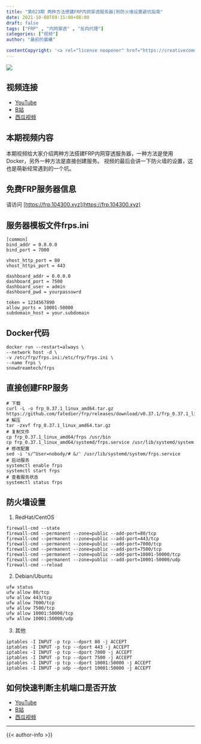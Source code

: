 ```yaml
---
title: "第023期 两种方法搭建FRP内网穿透服务器|附防火墙设置避坑指南"
date: 2021-10-08T09:15:00+08:00
draft: false
tags: ["FRP" , "内网穿透" , "反向代理"]
categories: ["视频"]
author: "最初的晨曦"

contentCopyright: '<a rel="license noopener" href="https://creativecommons.org/licenses/by-nc-sa/4.0/deed.zh" target="_blank">本文章采用 CC BY-NC-SA 4.0 许可协议</a>'
---
```


![](../../images/023/0.jpg)
	
## 视频连接
- [YouTube](https://www.youtube.com/watch?v=4oGf4HyfKGc)
- [B站](https://www.bilibili.com/video/BV1J3411176o/)
- [西瓜视频](https://www.ixigua.com/7016600006412993037)

## 本期视频内容

本期视频给大家介绍两种方法搭建FRP内网穿透服务器，一种方法是使用Docker，另外一种方法是直接创建服务。
视频的最后会讲一下防火墙的设置，这也是萌新经常遇到的一个坑。

## 免费FRP服务器信息

请访问 [https://frp.104300.xyz](https://frp.104300.xyz)

## 服务器模板文件frps.ini

```
[common]
bind_addr = 0.0.0.0
bind_port = 7000

vhost_http_port = 80
vhost_https_port = 443

dashboard_addr = 0.0.0.0
dashboard_port = 7500
dashboard_user = admin
dashboard_pwd = yourpassowrd

token = 1234567890
allow_ports = 10001-50000
subdomain_host = your.subdomain
```

## Docker代码

```
docker run --restart=always \
--network host -d \
-v /etc/frp/frps.ini:/etc/frp/frps.ini \
--name frps \
snowdreamtech/frps
```

## 直接创建FRP服务

```
# 下载
curl -L -o frp_0.37.1_linux_amd64.tar.gz https://github.com/fatedier/frp/releases/download/v0.37.1/frp_0.37.1_linux_amd64.tar.gz
# 解压
tar -zxvf frp_0.37.1_linux_amd64.tar.gz
# 复制文件
cp frp_0.37.1_linux_amd64/frps /usr/bin
cp frp_0.37.1_linux_amd64/systemd/frps.service /usr/lib/systemd/system
# 修改配置
sed -i 's/^User=nobody/# &/' /usr/lib/systemd/system/frps.service
# 启动服务
systemctl enable frps
systemctl start frps
# 查看服务状态
systemctl status frps
```

## 防火墙设置

1. RedHat/CentOS

```
firewall-cmd --state
firewall-cmd --permanent --zone=public --add-port=80/tcp
firewall-cmd --permanent --zone=public --add-port=443/tcp
firewall-cmd --permanent --zone=public --add-port=7000/tcp
firewall-cmd --permanent --zone=public --add-port=7500/tcp
firewall-cmd --permanent --zone=public --add-port=10001-50000/tcp
firewall-cmd --permanent --zone=public --add-port=10001-50000/udp
firewall-cmd --reload
```

2. Debian/Ubuntu

```
ufw status
ufw allow 80/tcp
ufw allow 443/tcp
ufw allow 7000/tcp
ufw allow 7500/tcp
ufw allow 10001:50000/tcp
ufw allow 10001:50000/udp
```

3. 其他

```
iptables -I INPUT -p tcp --dport 80 -j ACCEPT
iptables -I INPUT -p tcp --dport 443 -j ACCEPT
iptables -I INPUT -p tcp --dport 7000 -j ACCEPT
iptables -I INPUT -p tcp --dport 7500 -j ACCEPT
iptables -I INPUT -p tcp --dport 10001:50000 -j ACCEPT
iptables -I INPUT -p udp --dport 10001:50000 -j ACCEPT
```

## 如何快速判断主机端口是否开放

- [YouTube](https://www.youtube.com/watch?v=qOhk5wfho5g)
- [B站](https://www.bilibili.com/video/BV1jV41147xX/)
- [西瓜视频](https://www.ixigua.com/6997969718376301092)

---

{{< author-info >}}